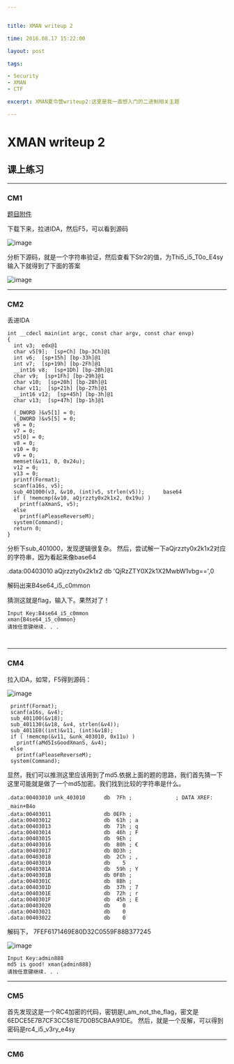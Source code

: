 ```yaml
---


title: XMAN writeup 2

time: 2016.08.17 15:22:00

layout: post

tags:

- Security
- XMAN
- CTF

excerpt: XMAN夏令营writeup2:这里是我一直想入门的二进制相关主题

---
```


# XMAN writeup 2

## 课上练习

------


### CM1

[题目附件](http://xman.xctf.org.cn/media/task/cdaf8d32-a95c-4622-b4fb-f599c56ea9e4.exe)

下载下来，拉进IDA，然后F5，可以看到源码

![image](http://momomoxiaoxi.com/img/post/XMAN/2.png)

分析下源码，就是一个字符串验证，然后查看下Str2的值，为Thi5_i5_T0o_E4sy
输入下就得到了下面的答案

![image](http://momomoxiaoxi.com/img/post/XMAN/3.png)


------

### CM2

丢进IDA

```
int __cdecl main(int argc, const char argv, const char envp)
{
  int v3;  edx@1
  char v5[9];  [sp+Ch] [bp-3Ch]@1
  int v6;  [sp+15h] [bp-33h]@1
  int v7;  [sp+19h] [bp-2Fh]@1
  __int16 v8;  [sp+1Dh] [bp-2Bh]@1
  char v9;  [sp+1Fh] [bp-29h]@1
  char v10;  [sp+20h] [bp-28h]@1
  char v11;  [sp+21h] [bp-27h]@1
  __int16 v12;  [sp+45h] [bp-3h]@1
  char v13;  [sp+47h] [bp-1h]@1

  (_DWORD )&v5[1] = 0;
  (_DWORD )&v5[5] = 0;
  v6 = 0;
  v7 = 0;
  v5[0] = 0;
  v8 = 0;
  v10 = 0;
  v9 = 0;
  memset(&v11, 0, 0x24u);
  v12 = 0;
  v13 = 0;
  printf(Format);
  scanf(a16s, v5);
  sub_401000(v3, &v10, (int)v5, strlen(v5));      base64
  if ( !memcmp(&v10, aQjrzzty0x2k1x2, 0x19u) )
    printf(aXmanS, v5);
  else
    printf(aPleaseReverseM);
  system(Command);
  return 0;
}
```

分析下sub_401000，发现逻辑很复杂。
然后，尝试解一下aQjrzzty0x2k1x2对应的字符串，因为看起来像base64

.data:00403010 aQjrzzty0x2k1x2 db 'QjRzZTY0X2k1X2MwbW1vbg==',0 

解码出来B4se64_i5_c0mmon

猜测这就是flag，输入下。果然对了！

```
Input Key:B4se64_i5_c0mmon
xman{B4se64_i5_c0mmon}
请按任意键继续. . .



```


------

### CM4

拉入IDA，如常，F5得到源码：

![image](http://momomoxiaoxi.com/img/post/XMAN/4.png)
 
 ```
  printf(Format);
  scanf(a16s, &v4);
  sub_401100(&v18);
  sub_401130(&v18, &v4, strlen(&v4));
  sub_4011E0((int)&v11, (int)&v18);
  if ( !memcmp(&v11, &unk_403010, 0x11u) )
    printf(aMd5IsGoodXmanS, &v4);
  else
    printf(aPleaseReverseM);
  system(Command);
 ```
 显然，我们可以推测这里应该用到了md5.依据上面的题的思路，我们首先猜一下这里可能就是做了一个md5加密。我们找到比较的字符串是什么。
 
 
 ```
 .data:00403010 unk_403010      db  7Fh ;              ; DATA XREF: _main+B4o
.data:00403011                 db 0EFh ; 
.data:00403012                 db  61h ; a
.data:00403013                 db  71h ; q
.data:00403014                 db  46h ; F
.data:00403015                 db  9Eh ; 
.data:00403016                 db  80h ; €
.data:00403017                 db 0D3h ; 
.data:00403018                 db  2Ch ; ,
.data:00403019                 db    5
.data:0040301A                 db  59h ; Y
.data:0040301B                 db 0F8h ; 
.data:0040301C                 db  8Bh ; 
.data:0040301D                 db  37h ; 7
.data:0040301E                 db  72h ; r
.data:0040301F                 db  45h ; E
.data:00403020                 db    0
.data:00403021                 db    0
.data:00403022                 db    0
```

解码下，
7FEF6171469E80D32C0559F88B377245

![image](http://momomoxiaoxi.com/img/post/XMAN/5.png)


```
Input Key:admin888
md5 is good! xman{admin888}
请按任意键继续. . .

```


-----

### CM5

首先发现这是一个RC4加密的代码，密钥是I_am_not_the_flag，密文是6EDCE5E7B7CF3CC581E7D0B5CBAA91DE。
然后，就是一个反解，可以得到密码是rc4_i5_v3ry_e4sy

------

### CM6